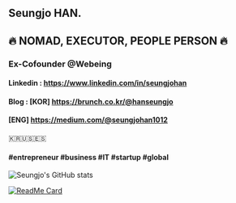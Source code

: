 ## Seungjo HAN.
## 🔥 NOMAD, EXECUTOR, PEOPLE PERSON 🔥

### Ex-Cofounder @Webeing
<!-- ### (Coming Soon)Preparing New Startup
 -->
#### Linkedin : https://www.linkedin.com/in/seungjohan
#### Blog : [KOR] https://brunch.co.kr/@hanseungjo
####        [ENG] https://medium.com/@seungjohan1012

🇰🇷🇺🇸🇪🇸


#### #entrepreneur #business #IT #startup #global

<!--
**seungjohan/seungjohan** is a ✨ _special_ ✨ repository because its `README.md` (this file) appears on your GitHub profile.

Here are some ideas to get you started:

- 🔭 I’m currently working on ...
- 🌱 I’m currently learning ...
- 👯 I’m looking to collaborate on ...
- 🤔 I’m looking for help with ...
- 💬 Ask me about ...
- 📫 How to reach me: ...
- 😄 Pronouns: ...
- ⚡ Fun fact: ...
-->

![Seungjo's GitHub stats](https://github-readme-stats.vercel.app/api?username=seungjohan&show_icons=true&theme=vue-dark)

[![ReadMe Card](https://github-readme-stats.vercel.app/api/pin/?username=seungjohan&repo=webeingfruits&theme=dracula)](https://github.com/seungjohan/webeingfruits)


